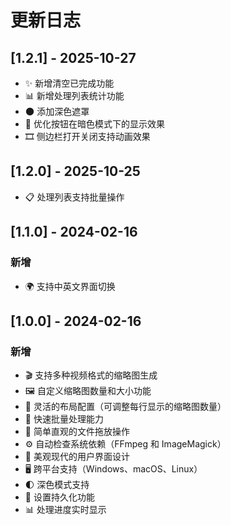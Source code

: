 # 更新日志

## [1.2.1] - 2025-10-27

- ✨ 新增清空已完成功能
- 📊 新增处理列表统计功能
- 🌑 添加深色遮罩
- 🎨 优化按钮在暗色模式下的显示效果
- 🎞️ 侧边栏打开关闭支持动画效果

## [1.2.0] - 2025-10-25

- 📋 处理列表支持批量操作

## [1.1.0] - 2024-02-16

### 新增
- 🌍 支持中英文界面切换

## [1.0.0] - 2024-02-16

### 新增
- 🎬 支持多种视频格式的缩略图生成
- 🖼️ 自定义缩略图数量和大小功能
- 📐 灵活的布局配置（可调整每行显示的缩略图数量）
- 🚀 快速批量处理能力
- 🎯 简单直观的文件拖放操作
- ⚙️ 自动检查系统依赖（FFmpeg 和 ImageMagick）
- 💅 美观现代的用户界面设计
- 🖥️ 跨平台支持（Windows、macOS、Linux）
- 🌓 深色模式支持
- 💾 设置持久化功能
- 📊 处理进度实时显示
